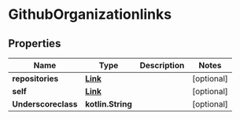 
# GithubOrganizationlinks

## Properties
Name | Type | Description | Notes
------------ | ------------- | ------------- | -------------
**repositories** | [**Link**](Link.md) |  |  [optional]
**self** | [**Link**](Link.md) |  |  [optional]
**Underscoreclass** | **kotlin.String** |  |  [optional]



